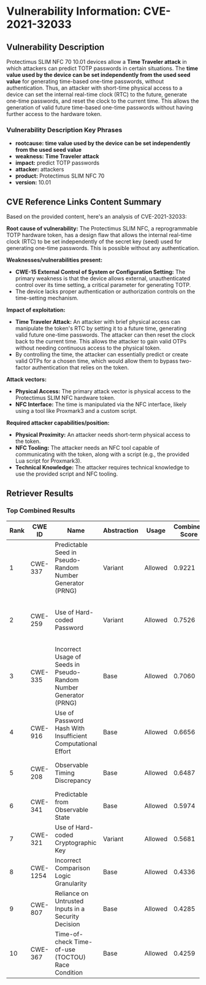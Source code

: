# Vulnerability Information: CVE-2021-32033

## Vulnerability Description
Protectimus SLIM NFC 70 10.01 devices allow a **Time Traveler attack** in which attackers can predict TOTP passwords in certain situations. The **time value used by the device can be set independently from the used seed value** for generating time-based one-time passwords, without authentication. Thus, an attacker with short-time physical access to a device can set the internal real-time clock (RTC) to the future, generate one-time passwords, and reset the clock to the current time. This allows the generation of valid future time-based one-time passwords without having further access to the hardware token.

### Vulnerability Description Key Phrases
- **rootcause:** **time value used by the device can be set independently from the used seed value**
- **weakness:** **Time Traveler attack**
- **impact:** predict TOTP passwords
- **attacker:** attackers
- **product:** Protectimus SLIM NFC 70
- **version:** 10.01

## CVE Reference Links Content Summary
Based on the provided content, here's an analysis of CVE-2021-32033:

**Root cause of vulnerability:**
The Protectimus SLIM NFC, a reprogrammable TOTP hardware token, has a design flaw that allows the internal real-time clock (RTC) to be set independently of the secret key (seed) used for generating one-time passwords. This is possible without any authentication.

**Weaknesses/vulnerabilities present:**
- **CWE-15 External Control of System or Configuration Setting:** The primary weakness is that the device allows external, unauthenticated control over its time setting, a critical parameter for generating TOTP.
-  The device lacks proper authentication or authorization controls on the time-setting mechanism.

**Impact of exploitation:**
- **Time Traveler Attack:** An attacker with brief physical access can manipulate the token's RTC by setting it to a future time, generating valid future one-time passwords. The attacker can then reset the clock back to the current time. This allows the attacker to gain valid OTPs without needing continuous access to the physical token.
- By controlling the time, the attacker can essentially predict or create valid OTPs for a chosen time, which would allow them to bypass two-factor authentication that relies on the token.

**Attack vectors:**
- **Physical Access:** The primary attack vector is physical access to the Protectimus SLIM NFC hardware token.
- **NFC Interface:** The time is manipulated via the NFC interface, likely using a tool like Proxmark3 and a custom script.

**Required attacker capabilities/position:**
- **Physical Proximity:** An attacker needs short-term physical access to the token.
- **NFC Tooling:** The attacker needs an NFC tool capable of communicating with the token, along with a script (e.g., the provided Lua script for Proxmark3).
- **Technical Knowledge:**  The attacker requires technical knowledge to use the provided script and NFC tooling.

## Retriever Results

### Top Combined Results

| Rank | CWE ID | Name | Abstraction | Usage | Combined Score | Retrievers | Individual Scores |
|------|--------|------|-------------|-------|---------------|------------|-------------------|
| 1 | CWE-337 | Predictable Seed in Pseudo-Random Number Generator (PRNG) | Variant | Allowed | 0.9221 | dense, sparse, graph | dense: 0.469, sparse: 1.000, graph: 0.538 |
| 2 | CWE-259 | Use of Hard-coded Password | Variant | Allowed | 0.7526 | dense, sparse, graph | dense: 0.465, sparse: 0.725, graph: 0.469 |
| 3 | CWE-335 | Incorrect Usage of Seeds in Pseudo-Random Number Generator (PRNG) | Base | Allowed | 0.7060 | sparse, graph | sparse: 0.861, graph: 0.598 |
| 4 | CWE-916 | Use of Password Hash With Insufficient Computational Effort | Base | Allowed | 0.6656 | dense, sparse | dense: 0.437, sparse: 0.781 |
| 5 | CWE-208 | Observable Timing Discrepancy | Base | Allowed | 0.6487 | dense, sparse | dense: 0.453, sparse: 0.738 |
| 6 | CWE-341 | Predictable from Observable State | Base | Allowed | 0.5974 | sparse, graph | sparse: 0.752, graph: 0.468 |
| 7 | CWE-321 | Use of Hard-coded Cryptographic Key | Variant | Allowed | 0.5681 | sparse, graph | sparse: 0.743, graph: 0.533 |
| 8 | CWE-1254 | Incorrect Comparison Logic Granularity | Base | Allowed | 0.4336 | sparse | sparse: 0.758 |
| 9 | CWE-807 | Reliance on Untrusted Inputs in a Security Decision | Base | Allowed | 0.4285 | sparse | sparse: 0.749 |
| 10 | CWE-367 | Time-of-check Time-of-use (TOCTOU) Race Condition | Base | Allowed | 0.4259 | sparse | sparse: 0.745 |

